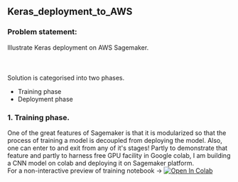 ## Keras_deployment_to_AWS
### Problem statement:
Illustrate Keras deployment on AWS Sagemaker.
<br/><br/>
<br/><br/>
Solution is categorised into two phases.
* Training phase
* Deployment phase
### 1. Training phase.
 One of the great features of Sagemaker is that it is modularized so that the process of training a model is decoupled from deploying the model. Also, one can enter to and exit from any of it's stages! Partly to demonstrate that feature and partly to harness free GPU facility in Google colab, I am building a CNN model on colab and deploying it on Sagemaker platform.
<br> For a non-interactive preview of training notebook &#8594; [![Open In Colab](https://colab.research.google.com/assets/colab-badge.svg)](https://colab.research.google.com/github/manoharkaranth/Keras_deployment_to_AWS/blob/master/Malaria_Detection_TL.ipynb)
